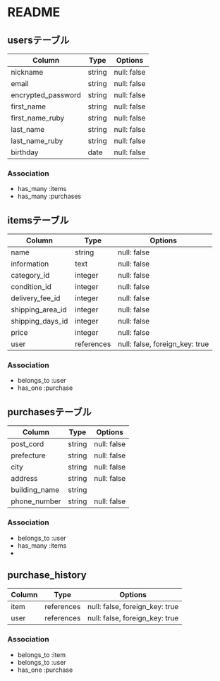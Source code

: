 # README

## usersテーブル

| Column                   | Type     | Options     |
| ------------------------ | -------- | ----------- |
| nickname                 | string   | null: false |
| email                    | string   | null: false |
| encrypted_password       | string   | null: false |
| first_name               | string   | null: false |
| first_name_ruby          | string   | null: false |
| last_name                | string   | null: false |
| last_name_ruby           | string   | null: false |
| birthday                 | date     | null: false |


### Association
- has_many :items
- has_many :purchases

## itemsテーブル

| Column           | Type       | Options                        |
| ---------------- | ---------- | ------------------------------ |
| name             | string     | null: false                    |
| information      | text       | null: false                    |
| category_id      | integer    | null: false                    |
| condition_id     | integer    | null: false                    |
| delivery_fee_id  | integer    | null: false                    |
| shipping_area_id | integer    | null: false                    |
| shipping_days_id | integer    | null: false                    |
| price            | integer    | null: false                    |
| user             | references | null: false, foreign_key: true |


### Association
- belongs_to :user
- has_one :purchase

## purchasesテーブル

| Column           | Type    | Options     |
| ---------------- | ------- | ----------- |
| post_cord        | string  | null: false |
| prefecture       | string  | null: false |
| city             | string  | null: false |
| address          | string  | null: false |
| building_name    | string  |             |
| phone_number     | string  | null: false |


### Association
- belongs_to :user
- has_many :items
- 

## purchase_history

| Column   | Type       | Options                        |
| -------- | ---------- | ------------------------------ |
| item     | references | null: false, foreign_key: true |
| user     | references | null: false, foreign_key: true |

### Association
- belongs_to :item
- belongs_to :user
- has_one :purchase


